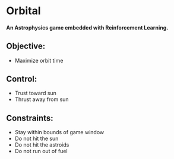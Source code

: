 # Orbital
#### An Astrophysics game embedded with Reinforcement Learning.

## Objective:
- Maximize orbit time

## Control:
- Trust toward sun
- Thrust away from sun

## Constraints:
- Stay within bounds of game window
- Do not hit the sun
- Do not hit the astroids
- Do not run out of fuel
